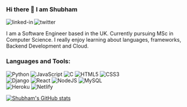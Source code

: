 <!--
**singh2407shubham/singh2407shubham** is a ✨ _special_ ✨ repository because its `README.md` (this file) appears on your GitHub profile.

Here are some ideas to get you started:

- 🔭 I’m currently working on ...
- 🌱 I’m currently learning ...
- 👯 I’m looking to collaborate on ...
- 🤔 I’m looking for help with ...
- 💬 Ask me about ...
- 📫 How to reach me: ...
- 😄 Pronouns: ...
- ⚡ Fun fact: ...
-->
### Hi there 👋 I am Shubham

[<img align="left" alt="linked-in" src="https://img.shields.io/badge/LinkedIn-%230077B5.svg?&style=flat-square&logo=linkedin&logoColor=white" />](https://www.linkedin.com/in/shubhamsingh2407/)

[<img align="left" alt="twitter" src="https://img.shields.io/badge/@shubhamsingh247-%231DA1F2.svg?&style=flat-square&logo=twitter&logoColor=white" />](https://twitter.com/ShubhamSingh247)
<br>

I am a Software Engineer based in the UK. Currently pursuing MSc in Computer Science. I really enjoy learning about languages, frameworks, Backend Development and Cloud.

### Languages and Tools:

![Python](https://img.shields.io/badge/Python-3670A0?style=flat-square&logo=python&logoColor=ffdd54)
![JavaScript](https://img.shields.io/badge/JavaScript-%23323330.svg?style=flat-square&logo=javascript&logoColor=%23F7DF1E)
![C](https://img.shields.io/badge/C-%2300599C.svg?style=flat-square&logo=c&logoColor=white)
![HTML5](https://img.shields.io/badge/HTML5-%23E34F26.svg?style=flat-square&logo=html5&logoColor=white)
![CSS3](https://img.shields.io/badge/CSS3-%231572B6.svg?style=flat-square&logo=css3&logoColor=white)
<br>
![Django](https://img.shields.io/badge/Django-%23092E20.svg?style=flat-square&logo=django&logoColor=white)
![React](https://img.shields.io/badge/React-%2320232a.svg?style=flat-square&logo=react&logoColor=%2361DAFB)
![NodeJS](https://img.shields.io/badge/node.js-6DA55F?style=flat-square&logo=node.js&logoColor=white)
![MySQL](https://img.shields.io/badge/MySQL-%2300f.svg?style=flat-square&logo=mysql&logoColor=white)
<br>
![Heroku](https://img.shields.io/badge/Heroku-%23430098.svg?style=flat-square&logo=heroku&logoColor=white)
![Netlify](https://img.shields.io/badge/Netlify-%23000000.svg?style=flat-square&logo=netlify&logoColor=#00C7B7)

[![Shubham's GitHub stats](https://github-readme-stats.vercel.app/api?username=singh2407shubham)](https://github.com/anuraghazra/github-readme-stats)

